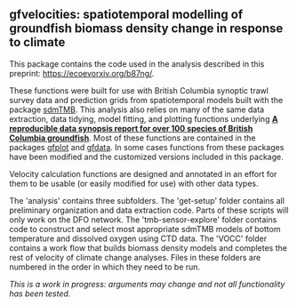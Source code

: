 ## gfvelocities: spatiotemporal modelling of groundfish biomass density change in response to climate

This package contains the code used in the analysis described in this preprint: https://ecoevorxiv.org/b87ng/.

These functions were built for use with British Columbia synoptic trawl survey data and prediction grids from spatiotemporal models built with the package [sdmTMB](https://pbs-assess.github.io/sdmTMB/index.html).
This analysis also relies on many of the same data extraction, data tidying, model fitting, and plotting functions underlying **[A reproducible data synopsis report for over 100 species of British Columbia groundfish](http://www.dfo-mpo.gc.ca/csas-sccs/Publications/ResDocs-DocRech/2019/2019_041-eng.html)**. Most of these functions are contained in the packages [gfplot](https://github.com/pbs-assess/gfplot) and [gfdata](https://github.com/pbs-assess/gfdata). In some cases functions from these packages have been modified and the customized versions included in this package. 

Velocity calculation functions are designed and annotated in an effort for them to be usable (or easily modified for use) with other data types. 

The 'analysis' contains three subfolders. 
The 'get-setup' folder contains all preliminary organization and data extraction code. 
Parts of these scripts will only work on the DFO network.
The 'tmb-sensor-explore' folder contains code to construct and select most appropriate sdmTMB models of bottom temperature and dissolved oxygen using CTD data. 
The 'VOCC' folder contains a work flow that builds biomass density models and completes the rest of velocity of climate change analyses.  Files in these folders are numbered in the order in which they need to be run. 

*This is a work in progress: arguments may change and not all functionality has been tested.*

